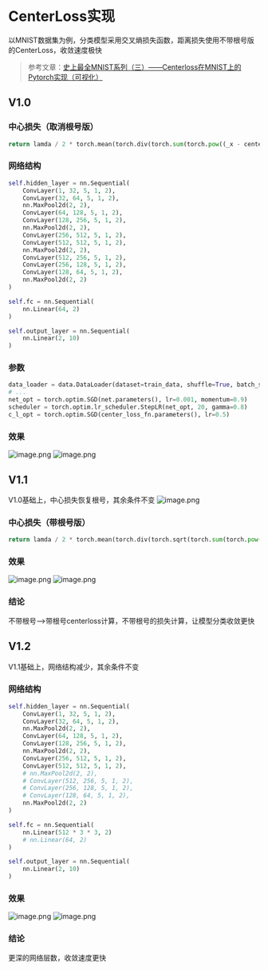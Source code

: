 
# CenterLoss实现
以MNIST数据集为例，分类模型采用交叉熵损失函数，距离损失使用不带根号版的CenterLoss，收敛速度极快
> 参考文章：[史上最全MNIST系列（三）——Centerloss在MNIST上的Pytorch实现（可视化）](https://www.codenong.com/cs106713478/)


## V1.0
### 中心损失（取消根号版）
```python
return lamda / 2 * torch.mean(torch.div(torch.sum(torch.pow((_x - center_exp), 2), dim=1), count_exp))
```
### 网络结构
```python
self.hidden_layer = nn.Sequential(
    ConvLayer(1, 32, 5, 1, 2),
    ConvLayer(32, 64, 5, 1, 2),
    nn.MaxPool2d(2, 2),
    ConvLayer(64, 128, 5, 1, 2),
    ConvLayer(128, 256, 5, 1, 2),
    nn.MaxPool2d(2, 2),
    ConvLayer(256, 512, 5, 1, 2),
    ConvLayer(512, 512, 5, 1, 2),
    nn.MaxPool2d(2, 2),
    ConvLayer(512, 256, 5, 1, 2),
    ConvLayer(256, 128, 5, 1, 2),
    ConvLayer(128, 64, 5, 1, 2),
    nn.MaxPool2d(2, 2)
)

self.fc = nn.Sequential(
    nn.Linear(64, 2)
)

self.output_layer = nn.Sequential(
    nn.Linear(2, 10)
)
```
### 参数
```python
data_loader = data.DataLoader(dataset=train_data, shuffle=True, batch_size=256)
# ...
net_opt = torch.optim.SGD(net.parameters(), lr=0.001, momentum=0.9)
scheduler = torch.optim.lr_scheduler.StepLR(net_opt, 20, gamma=0.8)
c_l_opt = torch.optim.SGD(center_loss_fn.parameters(), lr=0.5)
```
### 效果
![image.png](https://cdn.nlark.com/yuque/0/2024/png/38468740/1711637911040-c6a71c68-324a-479e-a5d6-6c0b8175ba86.png#averageHue=%23f8f7f5&clientId=u5f5c6e26-9c2c-4&from=paste&height=268&id=ud97559f2&originHeight=241&originWidth=980&originalType=binary&ratio=0.8999999761581421&rotation=0&showTitle=false&size=111546&status=done&style=none&taskId=uce9b480c-b1e5-4744-ae70-c941b7ae09e&title=&width=1088.8889177345943)
![image.png](https://cdn.nlark.com/yuque/0/2024/png/38468740/1711637962750-508af386-99f4-427d-86fb-4aa71ef6bbbf.png#averageHue=%23f9f8f6&clientId=u5f5c6e26-9c2c-4&from=paste&height=360&id=uc036ac3d&originHeight=480&originWidth=640&originalType=binary&ratio=0.8999999761581421&rotation=0&showTitle=false&size=132618&status=done&style=none&taskId=u340f8aaf-371d-4133-93d8-9220b3b8147&title=&width=480)
## V1.1
V1.0基础上，中心损失恢复根号，其余条件不变
![image.png](https://cdn.nlark.com/yuque/0/2024/png/38468740/1711638108247-c586d533-9503-407b-8aa2-82319a720967.png#averageHue=%232f2e2c&clientId=u5f5c6e26-9c2c-4&from=paste&height=79&id=uf8142aa3&originHeight=71&originWidth=902&originalType=binary&ratio=0.8999999761581421&rotation=0&showTitle=false&size=12261&status=done&style=none&taskId=uf9a04019-1bed-4dcc-9fb1-cff4a779b3a&title=&width=1002.222248772045)
### 中心损失（带根号版）
```python
return lamda / 2 * torch.mean(torch.div(torch.sqrt(torch.sum(torch.pow(_x - center_exp, 2), dim=1)), count_exp))
```
### 效果
![image.png](https://cdn.nlark.com/yuque/0/2024/png/38468740/1711638869142-a99bdae8-9124-46d9-be0a-5721aaf448cb.png#averageHue=%23faf9f8&clientId=u5f5c6e26-9c2c-4&from=paste&height=232&id=u294c4b77&originHeight=209&originWidth=970&originalType=binary&ratio=0.8999999761581421&rotation=0&showTitle=false&size=67423&status=done&style=none&taskId=u18e739f4-2177-4b7d-a9f4-c8589f62193&title=&width=1077.7778063291391)
![image.png](https://cdn.nlark.com/yuque/0/2024/png/38468740/1711638883992-ce578014-0ee6-459f-b403-e7e9647b422c.png#averageHue=%23f8f7f4&clientId=u5f5c6e26-9c2c-4&from=paste&height=360&id=u2a741b32&originHeight=480&originWidth=640&originalType=binary&ratio=0.8999999761581421&rotation=0&showTitle=false&size=173710&status=done&style=none&taskId=ue7c8a71f-cc2c-412e-a226-a81538878ce&title=&width=480)
### 结论
不带根号-->带根号centerloss计算，不带根号的损失计算，让模型分类收敛更快
## V1.2
V1.1基础上，网络结构减少，其余条件不变
### 网络结构
```python
self.hidden_layer = nn.Sequential(
    ConvLayer(1, 32, 5, 1, 2),
    ConvLayer(32, 64, 5, 1, 2),
    nn.MaxPool2d(2, 2),
    ConvLayer(64, 128, 5, 1, 2),
    ConvLayer(128, 256, 5, 1, 2),
    nn.MaxPool2d(2, 2),
    ConvLayer(256, 512, 5, 1, 2),
    ConvLayer(512, 512, 5, 1, 2),
    # nn.MaxPool2d(2, 2),
    # ConvLayer(512, 256, 5, 1, 2),
    # ConvLayer(256, 128, 5, 1, 2),
    # ConvLayer(128, 64, 5, 1, 2),
    nn.MaxPool2d(2, 2)
)

self.fc = nn.Sequential(
    nn.Linear(512 * 3 * 3, 2)
    # nn.Linear(64, 2)
)

self.output_layer = nn.Sequential(
    nn.Linear(2, 10)
)
```
### 效果
![image.png](https://cdn.nlark.com/yuque/0/2024/png/38468740/1711640079887-0c7497db-e694-454c-8d17-2546a1a6d96e.png#averageHue=%23f9f8f6&clientId=u5f5c6e26-9c2c-4&from=paste&height=252&id=u05ebaa83&originHeight=227&originWidth=972&originalType=binary&ratio=0.8999999761581421&rotation=0&showTitle=false&size=77803&status=done&style=none&taskId=u40ef32a9-bdc7-422b-a61b-42a9c54681e&title=&width=1080.0000286102302)
![image.png](https://cdn.nlark.com/yuque/0/2024/png/38468740/1711640089850-f5ef3c50-a4bf-4f66-b924-0584c35af817.png#averageHue=%23f5f4f0&clientId=u5f5c6e26-9c2c-4&from=paste&height=360&id=ufe3ace64&originHeight=480&originWidth=640&originalType=binary&ratio=0.8999999761581421&rotation=0&showTitle=false&size=199834&status=done&style=none&taskId=u2fb03815-4d19-4430-9d3f-ff624854fa8&title=&width=480)
### 结论
更深的网络层数，收敛速度更快

